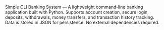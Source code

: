 Simple CLI Banking System — A lightweight command-line banking application built with Python. Supports account creation, secure login, deposits, withdrawals, money transfers, and transaction history tracking. Data is stored in JSON for persistence. No external dependencies required.
